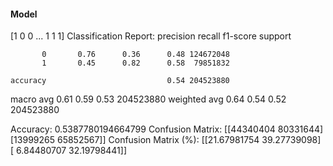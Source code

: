 #### Model
[1 0 0 ... 1 1 1]
Classification Report:
              precision    recall  f1-score   support

           0       0.76      0.36      0.48 124672048
           1       0.45      0.82      0.58  79851832

    accuracy                           0.54 204523880
   macro avg       0.61      0.59      0.53 204523880
weighted avg       0.64      0.54      0.52 204523880

Accuracy: 0.5387780194664799
Confusion Matrix:
[[44340404 80331644]
 [13999265 65852567]]
Confusion Matrix (%):
[[21.67981754 39.27739098]
 [ 6.84480707 32.19798441]]
